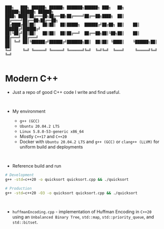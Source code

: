 ```
███╗   ███╗ ██████╗ ██████╗ ███████╗██████╗ ███╗   ██╗     ██████╗██████╗ ██████╗
████╗ ████║██╔═══██╗██╔══██╗██╔════╝██╔══██╗████╗  ██║    ██╔════╝██╔══██╗██╔══██╗
██╔████╔██║██║   ██║██║  ██║█████╗  ██████╔╝██╔██╗ ██║    ██║     ██████╔╝██████╔╝
██║╚██╔╝██║██║   ██║██║  ██║██╔══╝  ██╔══██╗██║╚██╗██║    ██║     ██╔═══╝ ██╔═══╝
██║ ╚═╝ ██║╚██████╔╝██████╔╝███████╗██║  ██║██║ ╚████║    ╚██████╗██║     ██║
╚═╝     ╚═╝ ╚═════╝ ╚═════╝ ╚══════╝╚═╝  ╚═╝╚═╝  ╚═══╝     ╚═════╝╚═╝     ╚═╝


```

# Modern C++

- Just a repo of good C++ code I write and find useful.

<br/>

- My environment

  - `g++ (GCC)`
  - `Ubuntu 20.04.2 LTS`
  - `Linux 5.8.0-53-generic x86_64`
  - Mostly `C++17` and `C++20`
  - Docker with `Ubuntu 20.04.2 LTS` and `g++ (GCC)` or `clang++ (LLVM)` for uniform build and deployments

<br/>

- Reference build and run

```bash
# Development
g++ -std=c++20 -o quicksort quicksort.cpp && ./quicksort

# Production
g++ -std=c++20 -O3 -o quicksort quicksort.cpp && ./quicksort
```

<br/>

- `huffmanEncoding.cpp` - implementation of Huffman Encoding in `C++20` using an `Unbalanced Binary Tree`, `std::map`, `std::priority_queue`, and `std::bitset`.
